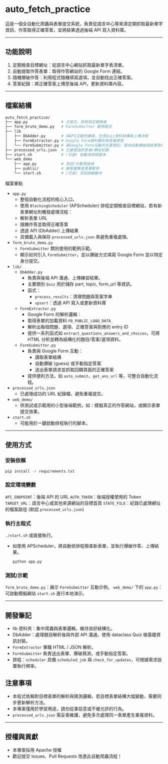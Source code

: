 # auto_fetch_practice

這是一個全自動化爬蟲與表單提交系統，負責從語言中心等來源定期抓取最新單字資訊、作答取得正確答案，並將結果透過後端 API 寫入資料庫。

---

## 功能說明

1. 定期檢查目標網址：從語言中心網站抓取最新單字表清單。
2. 自動提取作答表單：取得作答網站的 Google Form 連結。
3. 隨機爆破作答：利用程式隨機填寫選項，並自動找出正確答案。
4. 答案紀錄：將正確答案上傳至後端 API，更新資料庫內容。

---

## 檔案結構

```bash
auto_fetch_practice/
├── app.py               # 主程式，排程與定期檢查
├── form_brute_demo.py   # FormSubmitter 範例程式
├── lib
│   ├── DbAdder.py       # 與API互動的橋樑，包含Quiz資料結構與上傳流程
│   ├── FormExtractor.py # Google Form資料解析與答案提取
│   └── FormSubmitter.py # 與Google Form互動的主要類別，提供自動爆破與結果取得
├── processed_urls.json  # 已處理過的表單/網址紀錄
├── start.sh             # (可選) 啟動或排程腳本
└── web_demo
    ├── app.py           # 測試/示範用後端
    ├── public/          # 靜態檔案或表單範例
    └── start.sh         # (可選) 測試啟動腳本
```

檔案重點

- `app.py`
    - 整個自動化流程的核心入口。
    - 使用 `BlockingScheduler` (APScheduler) 排程定期檢查目標網站，若有新表單網址則觸發處理流程：
    - 解析表單 URL
    - 隨機作答並取得正確答案
    - 透過 API (DbAdder) 上傳結果
    - 具備載入與保存 `processed_urls.json` 來避免重複處理。
- `form_brute_demo.py`
    - `FormSubmitter` 類別使用的範例示範。
    - 顯示如何引入 `FormSubmitter`，並以爆破方式填寫 Google Form 並以特定身分提交。
- `lib/`
    - `DbAdder.py`
        - 負責與後端 API 溝通、上傳練習結果。
        - 主要類別 `Quiz` 用於儲存 part, topic, form_url 等資訊。
        - 函式：
            - `process_results`：清理問題與答案字串
            - `upsert`：透過 API 寫入或更新資料庫
    - `FormExtractor.py`
        - Google Form 的解析邏輯：
        - 取得表單的加載資料 `FB_PUBLIC_LOAD_DATA_`
        - 解析出每個問題、選項、正確答案與對應的 entry ID
        - 提供一系列函式如 `extract_questions_answers_and_choices`，可將 HTML 分析並轉為結構化的題目/答案/選項資料。
    - `FormSubmitter.py`
        - 負責與 Google Form 互動：
            - 讀取表單結構
            - 自動爆破 (guess) 或手動指定答案
            - 送出表單請求並抓取回饋頁面的正確答案
        - 提供便利方法，如 `auto_submit`、`get_ans_url` 等，可整合自動化流程。
- `processed_urls.json`
    - 已處理成功的 URL 紀錄檔，避免重複提交。
- `web_demo/`
    - 供測試或示範用的小型後端範例，如：模擬真正的作答網站，或顯示表單提交效果。
- `start.sh`
    - 可能用於一鍵啟動排程執行的腳本。

---

## 使用方式

### 安裝依賴

```bash
pip install -r requirements.txt
```

### 設定環境變數

`API_ENDPOINT`：後端 API 的 URL
`AUTH_TOKEN`：後端授權使用的 Token
`TARGET_URL`：語言中心或其他來源網站的目標首頁
`STATE_FILE`：紀錄已處理網址的檔案路徑 (默認 `processed_urls.json`)

### 執行主程式

`./start.sh` 或直接執行。

- 如使用 APScheduler，將自動依排程檢查新表單，並執行爆破作答、上傳結果。
    ```bash
    python app.py
    ```

### 測試/示範

`form_brute_demo.py`：展示 `FormSubmitter` 互動示例。
`web_demo/` 下的 `app.py`：可啟動模擬網站 `start.sh` 進行本地演示。

---

## 開發筆記

- lib 資料夾：集中爬蟲與表單邏輯，維持良好結構化。
- DbAdder：處理題目解析後與外部 API 溝通。使用 dataclass Quiz 做基礎資訊封裝。
- `FormExtractor` 專職 HTML / JSON 解析。
- `FormSubmitter` 負責送出表單、爆破猜測，或手動指定答案。
- 排程：`scheduler` 具備 `scheduled_job` 與 `check_for_updates`，可根據需求設置執行頻率。

## 注意事項

- 本程式依賴對目標表單的解析與猜測邏輯，若目標表單結構大幅變動，需要同步更新解析方法。
- 本專案僅用於學習用途，請勿從事惡意或不被允許的行為。
- `processed_urls.json` 需妥善維護，避免多次處理同一表單產生重複資料。

---

## 授權與貢獻

- 本專案採用 Apache 授權
- 歡迎提交 Issues、Pull Requests 改進此自動爬蟲流程！
